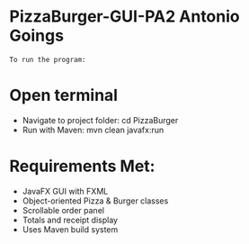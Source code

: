 # PizzaBurger-GUI-PA2 Antonio Goings
``` To run the program: ``` 
# Open terminal
- Navigate to project folder: cd PizzaBurger
- Run with Maven: mvn clean javafx:run
# Requirements Met:
- JavaFX GUI with FXML
- Object-oriented Pizza & Burger classes
- Scrollable order panel
- Totals and receipt display
- Uses Maven build system

